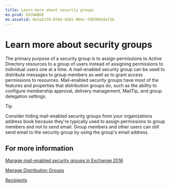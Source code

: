 ```yaml
---
title: Learn more about security groups
ms.prod: EXCHANGE
ms.assetid: 0e5a21f8-8704-4201-904c-fd05093def3b
---
```



# Learn more about security groups

The primary purpose of a security group is to assign permissions to Active Directory resources to a group of users instead of assigning permissions to individual users one at a time. A mail-enabled security group can be used to distribute messages to group members as well as to grant access permissions to resources. Mail-enabled security groups have most of the features and properties that distribution groups do, such as the ability to configure membership approval, delivery management, MailTip, and group delegation settings.
  
    
    


> [!TIP]
> Consider hiding mail-enabled security groups from your organizations address book because they're typically used to assign permissions to group members and not to send email. Group members and other users can still send email to the security group by using the group's email address. 
  
    
    


## For more information

 [Manage mail-enabled security groups in Exchange 2016](manage-mail-enabled-security-groups-in-exchange-2016.md)
  
    
    
 [Manage Distribution Groups](http://technet.microsoft.com/library/c4c43493-55e1-46d2-bd4b-d6f6cecd747f.aspx)
  
    
    
 [Recipients](http://technet.microsoft.com/library/40300ed4-85a5-463d-bb3a-cf787bd44e9d.aspx)
  
    
    

